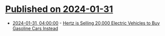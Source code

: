 # [Published on 2024-01-31](index.md)

* [2024-01-31, 04:00:00](https://soylentnews.org/article.pl?sid=24/01/29/2358253&from=rss) - [Hertz is Selling 20,000 Electric Vehicles to Buy Gasoline Cars Instead ](https://soylentnews.org/article.pl?sid=24/01/29/2358253&from=rss)
